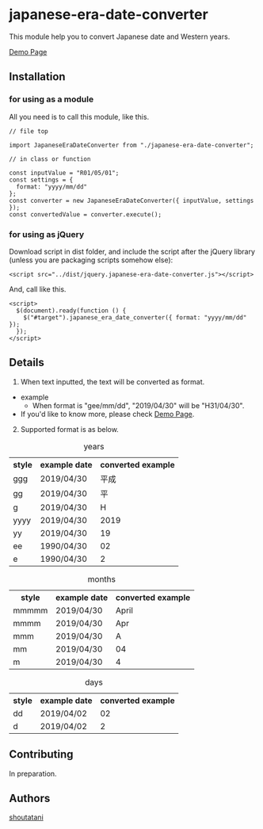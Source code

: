 # japanese-era-date-converter

This module help you to convert Japanese date and Western years.

[Demo Page](https://shoutatani.github.io/jquery.japanese-era-date-converter/)

## Installation

### for using as a module

All you need is to call this module, like this.

```
// file top

import JapaneseEraDateConverter from "./japanese-era-date-converter";

// in class or function

const inputValue = "R01/05/01";
const settings = {
  format: "yyyy/mm/dd"
};
const converter = new JapaneseEraDateConverter({ inputValue, settings });
const convertedValue = converter.execute();
```

### for using as jQuery

Download script in dist folder, and include the script after the jQuery library (unless you are packaging scripts somehow else):

```
<script src="../dist/jquery.japanese-era-date-converter.js"></script>
```

And, call like this.

```
<script>
  $(document).ready(function () {
    $("#target").japanese_era_date_converter({ format: "yyyy/mm/dd" });
  });
</script>
```

## Details

1. When text inputted, the text will be converted as format.
  * example
    + When format is "gee/mm/dd", "2019/04/30" will be "H31/04/30".
  * If you'd like to know more, please check [Demo Page](https://shoutatani.github.io/jquery.japanese-era-date-converter/).

2. Supported format is as below.
  <table class="supported-styles">
      <caption>years</caption>
      <tr>
        <th>style</th>
        <th>example date</th>
        <th>converted example</th>
      </tr>
      <tr>
        <td>ggg</td>
        <td>2019/04/30</td>
        <td>平成</td>
      </tr>
      <tr>
        <td>gg</td>
        <td>2019/04/30</td>
        <td>平</td>
      </tr>
      <tr>
        <td>g</td>
        <td>2019/04/30</td>
        <td>H</td>
      </tr>
      <tr>
        <td>yyyy</td>
        <td>2019/04/30</td>
        <td>2019</td>
      </tr>
      <tr>
        <td>yy</td>
        <td>2019/04/30</td>
        <td>19</td>
      </tr>
      <tr>
        <td>ee</td>
        <td>1990/04/30</td>
        <td>02</td>
      </tr>
      <tr>
        <td>e</td>
        <td>1990/04/30</td>
        <td>2</td>
      </tr>
    </table>
    <table class="supported-styles">
      <caption>months</caption>
      <tr>
        <th>style</th>
        <th>example date</th>
        <th>converted example</th>
      </tr>
      <tr>
        <td>mmmmm</td>
        <td>2019/04/30</td>
        <td>April</td>
      </tr>
      <tr>
        <td>mmmm</td>
        <td>2019/04/30</td>
        <td>Apr</td>
      </tr>
      <tr>
        <td>mmm</td>
        <td>2019/04/30</td>
        <td>A</td>
      </tr>
      <tr>
        <td>mm</td>
        <td>2019/04/30</td>
        <td>04</td>
      </tr>
      <tr>
        <td>m</td>
        <td>2019/04/30</td>
        <td>4</td>
      </tr>
    </table>
    <table class="supported-styles">
      <caption>days</caption>
      <tr>
        <th>style</th>
        <th>example date</th>
        <th>converted example</th>
      </tr>
      <tr>
        <td>dd</td>
        <td>2019/04/02</td>
        <td>02</td>
      </tr>
      <tr>
        <td>d</td>
        <td>2019/04/02</td>
        <td>2</td>
      </tr>
    </table>

## Contributing

In preparation.

## Authors

[shoutatani](https://github.com/shoutatani)
